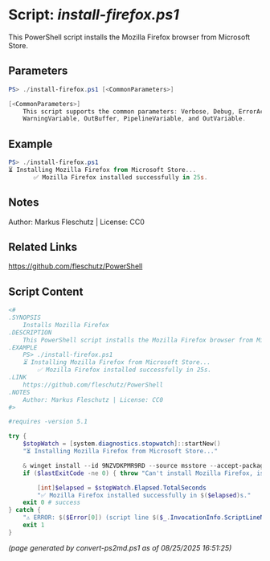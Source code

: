 Script: *install-firefox.ps1*
========================

This PowerShell script installs the Mozilla Firefox browser from Microsoft Store.

Parameters
----------
```powershell
PS> ./install-firefox.ps1 [<CommonParameters>]

[<CommonParameters>]
    This script supports the common parameters: Verbose, Debug, ErrorAction, ErrorVariable, WarningAction, 
    WarningVariable, OutBuffer, PipelineVariable, and OutVariable.
```

Example
-------
```powershell
PS> ./install-firefox.ps1
⏳ Installing Mozilla Firefox from Microsoft Store...
       ✅ Mozilla Firefox installed successfully in 25s.

```

Notes
-----
Author: Markus Fleschutz | License: CC0

Related Links
-------------
https://github.com/fleschutz/PowerShell

Script Content
--------------
```powershell
<#
.SYNOPSIS
	Installs Mozilla Firefox
.DESCRIPTION
	This PowerShell script installs the Mozilla Firefox browser from Microsoft Store.
.EXAMPLE
	PS> ./install-firefox.ps1
	⏳ Installing Mozilla Firefox from Microsoft Store...
        ✅ Mozilla Firefox installed successfully in 25s.
.LINK
	https://github.com/fleschutz/PowerShell
.NOTES
	Author: Markus Fleschutz | License: CC0
#>

#requires -version 5.1

try {
	$stopWatch = [system.diagnostics.stopwatch]::startNew()
	"⏳ Installing Mozilla Firefox from Microsoft Store..."

	& winget install --id 9NZVDKPMR9RD --source msstore --accept-package-agreements --accept-source-agreements
	if ($lastExitCode -ne 0) { throw "Can't install Mozilla Firefox, is it already installed?" }

        [int]$elapsed = $stopWatch.Elapsed.TotalSeconds
        "✅ Mozilla Firefox installed successfully in $($elapsed)s."
	exit 0 # success
} catch {
	"⚠️ ERROR: $($Error[0]) (script line $($_.InvocationInfo.ScriptLineNumber))"
	exit 1
}
```

*(page generated by convert-ps2md.ps1 as of 08/25/2025 16:51:25)*
